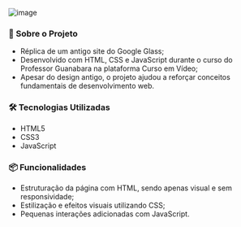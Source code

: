 ![image](https://github.com/user-attachments/assets/d0c70462-7fab-4ca3-9121-13b218e4e22c)


### 📂 Sobre o Projeto

* Réplica de um antigo site do Google Glass;
* Desenvolvido com HTML, CSS e JavaScript durante o curso do Professor Guanabara na plataforma Curso em Vídeo;
* Apesar do design antigo, o projeto ajudou a reforçar conceitos fundamentais de desenvolvimento web.
  
### 🛠 Tecnologias Utilizadas

* HTML5
* CSS3
* JavaScript
  
### 📦 Funcionalidades

* Estruturação da página com HTML, sendo apenas visual
e sem responsividade;
* Estilização e efeitos visuais utilizando CSS;
* Pequenas interações adicionadas com JavaScript.
